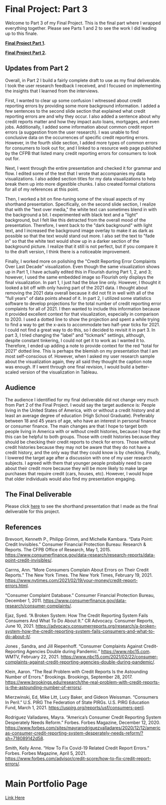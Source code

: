 # Final Project: Part 3

Welcome to Part 3 of my Final Project. This is the final part where I wrapped everything together. Please see Parts 1 and 2 to see the work I did leading up to this finale.

**[Final Project Part 1](https://ngraves51.github.io/Portfolio/final-project/FinalProject_Part1_NickGraves.html).**

**[Final Project Part 2](https://ngraves51.github.io/Portfolio/final-project/FinalProject_Part2_NickGraves.html).**


## Updates from Part 2


Overall, in Part 2 I build a fairly complete draft to use as my final deliverable. I took the user research feedback I received, and I focused on implementing the insights that I learned from the interviews. 

First, I wanted to clear up some confusion I witnessed about credit reporting errors by providing some more background information. I added a few sentences to the second slide section that explained what credit reporting errors are and why they occur. I also added a sentence about why credit reports matter and how they impact auto loans, mortgages, and even jobs. Additionally, I added some information about common credit report errors  (a suggestion from the user research). I was unable to find conclusive data on the occurrences of specific credit reporting errors. However, in the fourth slide section, I added more types of common errors for consumers to look out for, and I linked to a resource web page published by the CFPB that listed many credit reporting errors for consumers to look out for. 

Next, I went through the entire presentation and checked it for grammar and flow. I edited some of the text that I wrote that accompanies my data visualizations. I also added section titles for my data visualizations to help break them up into more digestible chunks. I also created formal citations for all of my references at this point. 

Then, I worked a bit on fine-tuning some of the visual aspects of my shorthand presentation. Specifically, on the second slide section, I realize that with the "text over media," the white text can sometimes blend in with the background a bit. I experimented with black text and a "light" background, but I felt like this detracted from the overall mood of the presentation. Therefore, I went back to the "dark background" with light text, and I increased the background image overlay to make it as dark as possible so that the text would stand out more. I also set the text to "fade in" so that the white text would show up in a darker section of the background picture. I realize that it still is not perfect, but if you compare it to the draft version, I think there is a noticeable improvement. 

Finally, I worked more on polishing the "Credit Reporting Error Complaints Over Last Decade" visualization. Even though the same visualization shows up in Part 1, I have actually edited this in Flourish during Part 1, 2, and 3; however, I used the same embedded image so Flourish only displays the final visualization. In part 1, I just had the blue line only. However, I thought it looked a bit off with only having part of the 2021 data. I thought about removing the 2021 data overall because it did not fit in well with all of the "full years" of data points ahead of it. In part 2, I utilized some statistics software to develop projections for the total number of credit reporting error complaints for all of 2021. I then wanted to include this information because it provided excellent context for that visualization, especially in comparison to 2020. I used a dotted line to show the projection and spent a while trying to find a way to get the x-axis to accommodate two half-year ticks for 2021. I could not find a great way to do this, so I decided to revisit it in part 3. In part 3, I tried changing the "label" and "tickmark" settings, although, despite constant tinkering, I could not get it to work as I wanted it to. Therefore, I ended up adding a note to provide context for the red "total for 2021" dotted line. This is perhaps the blemish on my presentation that I am most self-conscious of. However, when I asked my user research sample about the visualization again, they all said they thought the caption note was enough. If I went through one final revision, I would build a better-scaled version of the visualization in Tableau.

## Audience

The audience I identified for my final deliverable did not change very much from Part 2 of the Final Project. I would say the target audience is: People living in the United States of America, with or without a credit history and at least an average degree of education (High School Graduate). Preferably between 18 and 45 years of age, who have an interest in personal finance or consumer finance. The main changes are that I hope to target both people living in America with or without credit histories, because I hope that this can be helpful to both groups. Those with credit histories because they should be checking their credit reports to check for errors. Those without credit histories because they may not be aware that they do not have a credit history, and the only way that they could know is by checking. Finally, I lowered the target age after a discussion with one of my user research subjects. I agreed with them that younger people probably need to care about their credit more because they will be more likely to make large purchases that require credit (cars, houses, etc). However, I would hope that older individuals would also find my presentation engaging. 


## The Final Deliverable

Please click [here](https://carnegiemellon.shorthandstories.com/credit-reporting-crisis/index.html) to see the shorthand presentation that I made as the final deliverable for this project. 









## References
Brevoort, Kenneth P., Philipp Grimm, and Michelle Kambara. “Data Point: Credit Invisibles.” Consumer Financial Protection Bureau: Research &amp; Reports. The CFPB Office of Research, May 1, 2015. https://www.consumerfinance.gov/data-research/research-reports/data-point-credit-invisibles/. 

Carrns, Ann. “More Consumers Complain About Errors on Their Credit Reports.” The New York Times. The New York Times, February 19, 2021. https://www.nytimes.com/2021/02/19/your-money/credit-report-errors.html. 

“Consumer Complaint Database.” Consumer Financial Protection Bureau, December 1, 2011. https://www.consumerfinance.gov/data-research/consumer-complaints/. 

Ejaz, Syed. “A Broken System: How The Credit Reporting System Fails Consumers And What To Do About It.” CR Advocacy. Consumer Reports, June 10, 2021. https://advocacy.consumerreports.org/research/a-broken-system-how-the-credit-reporting-system-fails-consumers-and-what-to-do-about-it/. 

Jones , Sandra, and Jill Riepenhoff. “Consumer Complaints Against Credit-Reporting Agencies Double during Pandemic.” https://www.nbc15.com. WMTV, February 22, 2021. https://www.nbc15.com/2021/02/22/consumer-complaints-against-credit-reporting-agencies-double-during-pandemic/. 

Klein, Aaron. “The Real Problem with Credit Reports Is the Astounding Number of Errors.” Brookings. Brookings, September 28, 2017. https://www.brookings.edu/research/the-real-problem-with-credit-reports-is-the-astounding-number-of-errors/. 

Mierzwinski, Ed, Mike Litt, Lucy Baker, and Gideon Weissman. “Consumers In Peril.” U.S. PIRG The Federation of State PIRGs. U.S. PIRG Education Fund, March 1, 2021. https://uspirg.org/reports/usf/consumers-peril. 

Rodriguez Valladares, Mayra. “America’s Consumer Credit Reporting System Desperately Needs Reform.” Forbes. Forbes Magazine, December 12, 2020. https://www.forbes.com/sites/mayrarodriguezvalladares/2020/12/12/americas-consumer-credit-reporting-system-desperately-needs-reform/?sh=718089142d58. 

Smith, Kelly Anne. “How To Fix Covid-19 Related Credit Report Errors.” Forbes. Forbes Magazine, April 5, 2021. https://www.forbes.com/advisor/credit-score/how-to-fix-credit-report-errors/. 




# Main Portfolio Page
[Link Here](https://ngraves51.github.io/Portfolio/)
